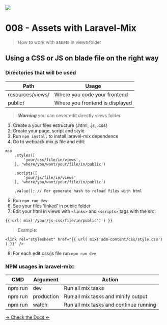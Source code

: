 ![](https://camo.githubusercontent.com/c4b3056564d4d97f40afa08cffefa26c2a695316/68747470733a2f2f7265732e636c6f7564696e6172792e636f6d2f6474666276766b79702f696d6167652f75706c6f61642f76313536363333313337372f6c61726176656c2d6c6f676f6c6f636b75702d636d796b2d7265642e737667)

# 008 - Assets with Laravel-Mix

> How to work with assets in views folder

## Using a CSS or JS on blade file on the right way

### Directories that will be used

| Path             | Usage                           |
|------------------|---------------------------------|
| resources/views/ | Where you code your frontend    |
| public/          | Where you frontend is displayed |

> ***Warning*** you can never edit directly views folder

1. Create a your files estructure (.html, .js, .css)
2. Create your page, script and style
3. Run ```npm install``` to install laravel-mix dependence
4. Go to webpack.mix.js file and edit:
```
mix
    .styles([
        'your/css/file/in/views',
    ], 'where/you/want/your/file/in/public')

    .scripts([
        'your/js/file/in/views'
    ], 'where/you/want/your/file/in/public')

    .value(); // For generate hash to reload files with html
```


5. Run ```npm run dev```
6. See your files 'linked' in public folder
7. Edit your html in views with ```<links>``` and ```<scripts>``` tags with the src: 
```
{{ url( mix('/your/js-css/file/in/public') ) }}
```
> Example:
```
<link rel="stylesheet" href="{{ url( mix('adm-content/css/style.css') ) }}" />
```
8. For each edit css/js file run ```npm run dev```

### NPM usages in laravel-mix:
| CMD     | Argument   | Action                                 |
|---------|------------|----------------------------------------|
| npm run | dev        | Run all mix tasks                      |
| npm run | production | Run all mix tasks and minify output    |
| npm run | watch      | Run all mix tasks and continue running |

[-> Check the Docs <-](https://laravel.com/docs/7.x/mix)

